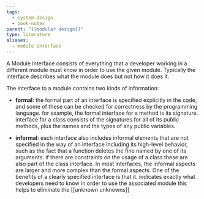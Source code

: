 ```yaml
---
tags:
  - system-design
  - book-notes
parent: "[[modular design]]"
type: literature
aliases:
  - module interface
---
```

A Module Interface consists of everything that a developer working in a different module must know in order to use the given module. Typically the interface describes what the module does but not how it does it.

The interface to a module contains two kinds of information:

- **formal**: the formal part of an interface is specified explicitly in the code, and some of these can be checked for correctness by the programming language. for example, the formal interface for a method is its signature. interface for a class consists of the signatures for all of its public methods, plus the names and the types of any public variables.

- **informal**: each interface also includes informal elements that are not specified in the way of an interface including its high-level behavior, such as the fact that a function deletes the fine named by one of its arguments. if there are constraints on the usage of a class these are also part of the class interface. In most interfaces, the informal aspects are larger and more complex than the formal aspects. One of the benefits of a clearly specified interface is that it. indicates exactly what developers need to know in order to use the associated module this helps to eliminate the [[unknown unknowns]]